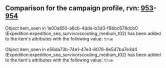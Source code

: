 ## Comparison for the campaign profile, rvn: [953](https://github.com/PRO100KatYT/FortniteProfileRevisions/tree/main/profiles/campaign/953%20campaign.json)-[954](https://github.com/PRO100KatYT/FortniteProfileRevisions/tree/main/profiles/campaign/954%20campaign.json)

Object item_seen in 1e00a850-a6cb-4dda-b3d3-f8bbc678dcb0 (Expedition:expedition_sea_survivorscouting_medium_t02) has been added to the item's attributes with the following value: `true`
<br><br>
Object item_seen in e56da73b-74e1-47e3-8078-9e547ba7e3d4 (Expedition:expedition_sea_survivorscouting_medium_t02) has been added to the item's attributes with the following value: `true`
<br><br>
